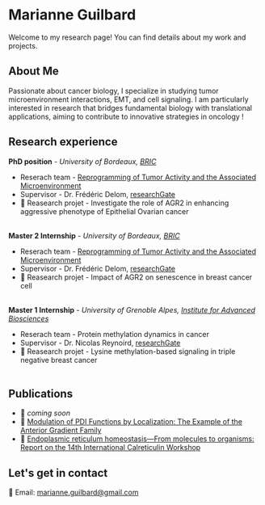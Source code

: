 # Marianne Guilbard 
Welcome to my research page! You can find details about my work and projects. 

## About Me 
Passionate about cancer biology, I specialize in studying tumor microenvironment interactions, EMT, and cell signaling. I am particularly interested in research that bridges fundamental biology with translational applications, aiming to contribute to innovative strategies in oncology !

## Research experience
**PhD position** - *University of Bordeaux, [BRIC](https://www.bricbordeaux.com/)*     
- Reserach team - [Reprogramming of Tumor Activity and the Associated Microenvironment](https://www.bricbordeaux.com/bric-team/reprogrammation-de-lactivite-tumorale-et-du-microenvironnement-associe-rytme/)     
- Supervisor - Dr. Frédéric Delom, [researchGate](https://www.researchgate.net/profile/Frederic-Delom)
- :microscope: Reasearch projet - Investigate the role of AGR2 in enhancing aggressive phenotype of Epithelial Ovarian cancer <br><br>
  
**Master 2 Internship** - *University of Bordeaux, [BRIC](https://www.bricbordeaux.com/)*  
- Reserach team - [Reprogramming of Tumor Activity and the Associated Microenvironment](https://www.bricbordeaux.com/bric-team/reprogrammation-de-lactivite-tumorale-et-du-microenvironnement-associe-rytme/)       
- Supervisor - Dr. Frédéric Delom, [researchGate](https://www.researchgate.net/profile/Frederic-Delom)  
- :microscope: Reasearch projet - Impact of AGR2 on senescence in breast cancer cell <br><br>
  
**Master 1 Internship** - *University of Grenoble Alpes, [Institute for Advanced Biosciences](https://iab-grenoble.fr/)*    
- Reserach team -  Protein methylation dynamics in cancer
- Supervisor - Dr. Nicolas Reynoird, [researchGate](https://www.researchgate.net/profile/Nicolas-Reynoird-2)
- :microscope: Reasearch projet - Lysine methylation-based signaling in triple negative breast cancer <br><br>

## Publications  
- 📄 *coming soon*
- 📄 [Modulation of PDI Functions by Localization: The Example of the Anterior Gradient Family](https://your-long-link.com)
- 📄 [Endoplasmic reticulum homeostasis—From molecules to organisms: Report on the 14th International Calreticulin Workshop](https://onlinelibrary-wiley-com.proxy.insermbiblio.inist.fr/doi/full/10.1111/jcmm.17840)








## Let's get in contact
📧 Email: marianne.guilbard@gmail.com
